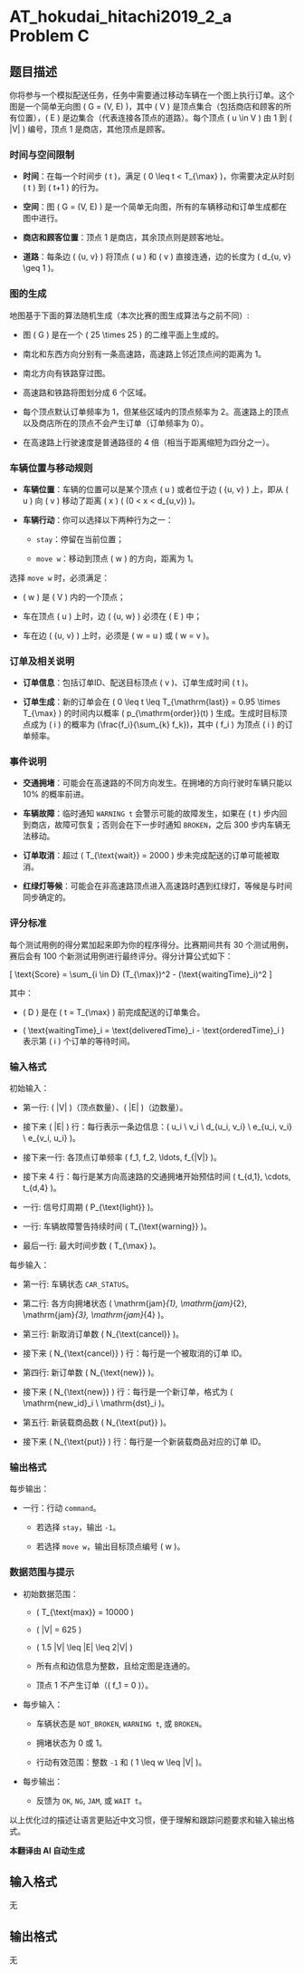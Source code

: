 # AT_hokudai_hitachi2019_2_a Problem C

## 题目描述

你将参与一个模拟配送任务，任务中需要通过移动车辆在一个图上执行订单。这个图是一个简单无向图 \( G = (V, E) \)，其中 \( V \) 是顶点集合（包括商店和顾客的所有位置），\( E \) 是边集合（代表连接各顶点的道路）。每个顶点 \( u \in V \) 由 1 到 \( |V| \) 编号，顶点 1 是商店，其他顶点是顾客。

### 时间与空间限制

- **时间**：在每一个时间步 \( t \)，满足 \( 0 \leq t < T_{\max} \)，你需要决定从时刻 \( t \) 到 \( t+1 \) 的行为。
- **空间**：图 \( G = (V, E) \) 是一个简单无向图，所有的车辆移动和订单生成都在图中进行。
- **商店和顾客位置**：顶点 1 是商店，其余顶点则是顾客地址。
- **道路**：每条边 \( \{u, v\} \) 将顶点 \( u \) 和 \( v \) 直接连通，边的长度为 \( d_{u, v} \geq 1 \)。 

### 图的生成

地图基于下面的算法随机生成（本次比赛的图生成算法与之前不同）:
- 图 \( G \) 是在一个 \( 25 \times 25 \) 的二维平面上生成的。
- 南北和东西方向分别有一条高速路，高速路上邻近顶点间的距离为 1。
- 南北方向有铁路穿过图。
- 高速路和铁路将图划分成 6 个区域。
- 每个顶点默认订单频率为 1，但某些区域内的顶点频率为 2。高速路上的顶点以及商店所在的顶点不会产生订单（订单频率为 0）。
- 在高速路上行驶速度是普通路径的 4 倍（相当于距离缩短为四分之一）。

### 车辆位置与移动规则

- **车辆位置**：车辆的位置可以是某个顶点 \( u \) 或者位于边 \( \{u, v\} \) 上，即从 \( u \) 向 \( v \) 移动了距离 \( x \) \( (0 < x < d_{u,v}) \)。
- **车辆行动**：你可以选择以下两种行为之一：
  - `stay`：停留在当前位置；
  - `move w`：移动到顶点 \( w \) 的方向，距离为 1。

选择 `move w` 时，必须满足：
  - \( w \) 是 \( V \) 内的一个顶点；
  - 车在顶点 \( u \) 上时，边 \( \{u, w\} \) 必须在 \( E \) 中；
  - 车在边 \( \{u, v\} \) 上时，必须是 \( w = u \) 或 \( w = v \)。

### 订单及相关说明

- **订单信息**：包括订单ID、配送目标顶点 \( v \)、订单生成时间 \( t \)。
- **订单生成**：新的订单会在 \( 0 \leq t \leq T_{\mathrm{last}} = 0.95 \times T_{\max} \) 的时间内以概率 \( p_{\mathrm{order}}(t) \) 生成。生成时目标顶点成为 \( i \) 的概率为 \(\frac{f_i}{\sum_{k} f_k}\)，其中 \( f_i \) 为顶点 \( i \) 的订单频率。

### 事件说明

- **交通拥堵**：可能会在高速路的不同方向发生。在拥堵的方向行驶时车辆只能以 10% 的概率前进。
- **车辆故障**：临时通知 `WARNING t` 会警示可能的故障发生，如果在 \( t \) 步内回到商店，故障可恢复；否则会在下一步时通知 `BROKEN`，之后 300 步内车辆无法移动。
- **订单取消**：超过 \( T_{\text{wait}} = 2000 \) 步未完成配送的订单可能被取消。
- **红绿灯等候**：可能会在非高速路顶点进入高速路时遇到红绿灯，等候是与时间同步确定的。

### 评分标准

每个测试用例的得分累加起来即为你的程序得分。比赛期间共有 30 个测试用例，赛后会有 100 个新测试用例进行最终评分。得分计算公式如下：
\[ \text{Score} = \sum_{i \in D} (T_{\max})^2 - (\text{waitingTime}_i)^2 \]
其中：
- \( D \) 是在 \( t = T_{\max} \) 前完成配送的订单集合。
- \( \text{waitingTime}_i = \text{deliveredTime}_i - \text{orderedTime}_i \) 表示第 \( i \) 个订单的等待时间。

### 输入格式

初始输入：
- 第一行: \( |V| \)（顶点数量）、\( |E| \)（边数量）。
- 接下来 \( |E| \) 行：每行表示一条边信息：\( u_i \ v_i \ d_{u_i, v_i} \ e_{u_i, v_i} \ e_{v_i, u_i} \)。
- 接下来一行: 各顶点订单频率 \( f_1, f_2, \ldots, f_{|V|} \)。
- 接下来 4 行：每行是某方向高速路的交通拥堵开始预估时间 \( t_{d,1}, \cdots, t_{d,4} \)。
- 一行: 信号灯周期 \( P_{\text{light}} \)。
- 一行: 车辆故障警告持续时间 \( T_{\text{warning}} \)。
- 最后一行: 最大时间步数 \( T_{\max} \)。

每步输入：
- 第一行: 车辆状态 `CAR_STATUS`。
- 第二行: 各方向拥堵状态 \( \mathrm{jam}_{1}, \mathrm{jam}_{2}, \mathrm{jam}_{3}, \mathrm{jam}_{4} \)。
- 第三行: 新取消订单数 \( N_{\text{cancel}} \)。
- 接下来 \( N_{\text{cancel}} \) 行：每行是一个被取消的订单 ID。
- 第四行: 新订单数 \( N_{\text{new}} \)。
- 接下来 \( N_{\text{new}} \) 行：每行是一个新订单，格式为 \( \mathrm{new\_id}_i \ \mathrm{dst}_i \)。
- 第五行: 新装载商品数 \( N_{\text{put}} \)。
- 接下来 \( N_{\text{put}} \) 行：每行是一个新装载商品对应的订单 ID。

### 输出格式

每步输出：
- 一行：行动 `command`。
  - 若选择 `stay`，输出 `-1`。
  - 若选择 `move w`，输出目标顶点编号 \( w \)。

### 数据范围与提示

- 初始数据范围：
  - \( T_{\text{max}} = 10000 \)
  - \( |V| = 625 \)
  - \( 1.5 |V| \leq |E| \leq 2|V| \)
  - 所有点和边信息为整数，且给定图是连通的。
  - 顶点 1 不产生订单（\( f_1 = 0 \)）。

- 每步输入：
  - 车辆状态是 `NOT_BROKEN`, `WARNING t`, 或 `BROKEN`。
  - 拥堵状态为 0 或 1。
  - 行动有效范围：整数 `-1` 和 \( 1 \leq w \leq |V| \)。

- 每步输出：
  - 反馈为 `OK`, `NG`, `JAM`, 或 `WAIT t`。

以上优化过的描述让语言更贴近中文习惯，便于理解和跟踪问题要求和输入输出格式。

 **本翻译由 AI 自动生成**

## 输入格式

无

## 输出格式

无
